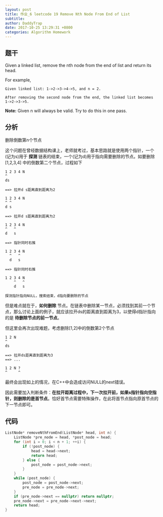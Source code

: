 ```yaml
---
layout: post
title: 作业_6 leetcode 19 Remove Nth Node From End of List
subtitle:
author: DaddyTrap
date: 2017-10-25 13:29:31 +0800
categories: Algorithm Homework
---
```


## 题干

Given a linked list, remove the nth node from the end of list and return its head.

For example,

```plain
Given linked list: 1->2->3->4->5, and n = 2.

After removing the second node from the end, the linked list becomes 1->2->3->5.
```

**Note:**
Given n will always be valid.
Try to do this in one pass.

<!-- more -->

## 分析

删除倒数第n个节点

这个问题在曾经数据结构课上，老师就考过，基本思路就是使用两个指针，一个(记为s)用于 **探测** 链表的结束，一个(记为d)用于指向需要删除的节点。如要删除 [1,2,3,4] 中的倒数第二个节点，过程如下

```plain
1 2 3 4 N
^
ds

==> 拉开d s距离直到距离为2

1 2 3 4 N
^ ^
d s

==> 拉开d s距离直到距离为2

1 2 3 4 N
^   ^
d   s

==> 指针同时右推

1 2 3 4 N
  ^   ^
  d   s

==> 指针同时右推

1 2 3 4 N
    ^   ^
    d   s

探测指针指向NULL，搜索结束，d指向要删除的节点
```

但是难点就在于，**如何删除** 节点。在链表中删除某一节点，必须找到其前一个节点，那么讨论上面的例子，就应该拉开ds的距离直到距离为3，以使得d指针指向的是 **待删除节点的前一节点**。

但这里会再次出现难题，考虑删除[1,2]中的倒数第2个节点

```plain
1 2 N
^
ds

==> 拉开ds距离直到距离为3
==> ...

1 2 N ?
^     ^
```

最终会出现如上的情况，在C++中会造成访问NULL的next错误。

因此需要加入判断条件：**在拉开距离过程中，下一次拉开前，如果s指针指向空指针，则删除的是首节点**。恰好首节点需要特殊操作，在此将首节点指向原首节点的下一节点即可。

## 代码

```cpp
ListNode* removeNthFromEnd(ListNode* head, int n) {
    ListNode *pre_node = head, *post_node = head;
    for (int i = 0; i < n + 1; ++i) {
        if (!post_node) {
            head = head->next;
            return head;
        } else {
            post_node = post_node->next;
        }
    }
    while (post_node) {
        post_node = post_node->next;
        pre_node = pre_node->next;
    }
    if (pre_node->next == nullptr) return nullptr;
    pre_node->next = pre_node->next->next;
    return head;
}
```